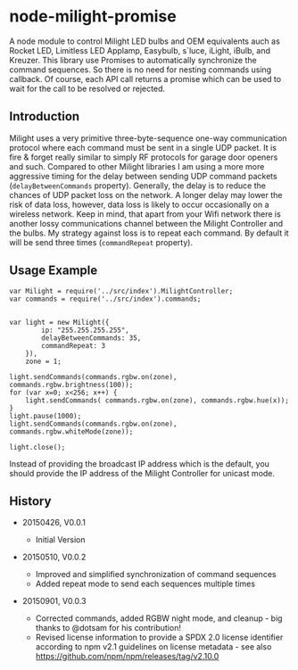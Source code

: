 # node-milight-promise

A node module to control Milight LED bulbs and OEM equivalents auch as Rocket LED, Limitless LED Applamp, 
 Easybulb, s`luce, iLight, iBulb, and Kreuzer. This library use Promises to automatically synchronize the command 
 sequences. So there is no need for nesting commands using callback. Of course, each API call returns a promise which
 can be used to wait for the call to be resolved or rejected.

## Introduction

Milight uses a very primitive three-byte-sequence one-way communication protocol where each command must be sent in a 
 single UDP packet. It is fire & forget really similar to simply RF protocols for garage door openers and such.
 Compared to other Milight libraries I am using a more more aggressive timing for the delay between sending UDP command 
 packets (```delayBetweenCommands``` property). 
 Generally, the delay is to reduce the chances of UDP packet loss on the network. A longer delay may lower the risk of 
 data loss, however, data loss is likely to occur occasionally on a wireless network. Keep in mind, that apart from your 
 Wifi network there is another lossy communications channel between the Milight Controller and the bulbs. My strategy 
 against loss is to repeat each command. By default it will be send three times (```commandRepeat``` property). 

## Usage Example

    var Milight = require('../src/index').MilightController;
    var commands = require('../src/index').commands;
    
    
    var light = new Milight({
            ip: "255.255.255.255",
            delayBetweenCommands: 35,
            commandRepeat: 3
        }),
        zone = 1;
    
    light.sendCommands(commands.rgbw.on(zone), commands.rgbw.brightness(100));
    for (var x=0; x<256; x++) {
        light.sendCommands( commands.rgbw.on(zone), commands.rgbw.hue(x));
    }
    light.pause(1000);
    light.sendCommands(commands.rgbw.on(zone), commands.rgbw.whiteMode(zone));
    
    light.close();
    
Instead of providing the broadcast IP address which is the default, you should provide the IP address 
 of the Milight Controller for unicast mode.
    
## History

* 20150426, V0.0.1
    * Initial Version

* 20150510, V0.0.2
    * Improved and simplified synchronization of command sequences
    * Added repeat mode to send each sequences multiple times
* 20150901, V0.0.3
    * Corrected commands, added RGBW night mode, and cleanup - big thanks to @dotsam for his contribution!
    * Revised license information to provide a SPDX 2.0 license identifier according to npm v2.1 guidelines 
      on license metadata - see also https://github.com/npm/npm/releases/tag/v2.10.0
